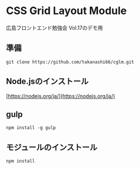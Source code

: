 # CSS Grid Layout Module

広島フロントエンド勉強会 Vol.17のデモ用

## 準備

```
git clone https://github.com/takanashi66/cglm.git
```

## Node.jsのインストール

[https://nodejs.org/ja/](https://nodejs.org/ja/)

## gulp

```
npm install -g gulp
```

## モジュールのインストール

```
npm install
```

